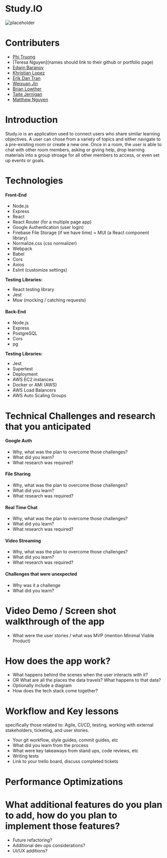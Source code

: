 # Study.IO
![placeholder](https://cdn.discordapp.com/attachments/918276890777767986/921544588571844618/Screen_Shot_2021-12-17_at_3.28.35_PM.png)
# Contributers

- [Phi Truong](https://github.com/phihtruong)
- [Teresa Nguyen](names should link to their github or portfolio page)
- [Edwin Baranov](https://github.com/Edwin-Baranov)
- [Khristian Lopez](https://github.com/khristian-lopez)
- [Erik Dan Tran](https://github.com/erikdantran)
- [Weixuan Jin](https://github.com/DRufusLord)
- [Brian Lowther](https://github.com/bLowther)
- [Taite Jernigan](https://github.com/taite510)
- [Matthew Nguyen](https://github.com/coosey)

# Introduction

Study.io is an application used to connect users who share similar learning objectives. A user can chose from a variety of topics and either navigate to a pre-existing room or create a new one. Once in a room, the user is able to chat with other room members, asking or giving help, drop learning materials into a group stroage for all other members to access, or even set up events or goals.

# Technologies

#### Front-End
- Node.js
- Express
- React
- React Router (for a multiple page app)
- Google Authentication (user login)
- Firebase File Storage (if we have time)
= MUI (a React component library)
- Normalize.css (css normalizer)
- Webpack
- Babel
- Cors
- Axios
- Eslint (customize settings)

**Testing Libraries:**
- React testing library
- Jest
- Msw (mocking / catching requests)

#### Back-End
- Node.js
- Express
- PostgreSQL
- Cors
- pg

**Testing Libraries:**
- Jest
- Supertest
- Deployment
- AWS EC2 instances
- Docker or AMI (AWS)
- AWS Load Balancers
- AWS Auto Scaling Groups

# Technical Challenges and research that you anticipated

#### Google Auth
* Why, what was the plan to overcome those challenges?
* What did you learn?
* What research was required?
#### File Sharing
* Why, what was the plan to overcome those challenges?
* What did you learn?
* What research was required?
#### Real Time Chat
* Why, what was the plan to overcome those challenges?
* What did you learn?
* What research was required?
#### Video Streaming
* Why, what was the plan to overcome those challenges?
* What did you learn?
* What research was required?

#### Challenges that were unexpected
* Why was it a challenge
* What did you learn?

# Video Demo / Screen shot walkthrough of the app
* What were the user stories /  what was MVP (mention Minimal Viable Product)

# How does the app work?
* What happens behind the scenes when the user interacts with it?
* OR What are all the places the data travels?  What happens to that data?
* Optionally include a diagram
* How does the tech stack come together?

# Workflow and Key lessons
 specifically those related to: Agile, CI/CD, testing, working with external stakeholders, ticketing, and user stories.
* Your git workflow, style guides, commit guides, etc
* What did you learn from the process
* What were key takeaways from stand ups, code reviews, etc
* Writing tests
* Link to your trello board, discuss completed tickets

# Performance Optimizations

# What additional features do you plan to add, how do you plan to implement those features?
* Future refactoring?
* Additional dev ops considerations?
* UI/UX additions?
